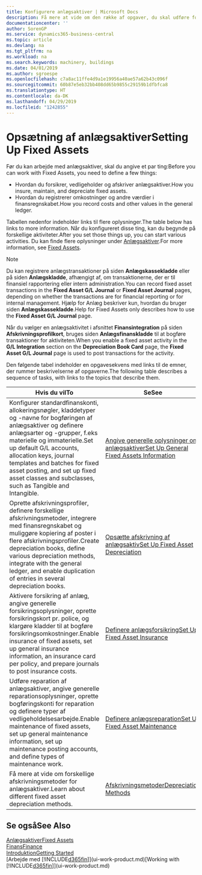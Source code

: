 ```yaml
---
title: Konfigurere anlægsaktiver | Microsoft Docs
description: Få mere at vide om den række af opgaver, du skal udføre for at oprette anlægsaktiver, f.eks. maskiner eller bygninger.
documentationcenter: ''
author: SorenGP
ms.service: dynamics365-business-central
ms.topic: article
ms.devlang: na
ms.tgt_pltfrm: na
ms.workload: na
ms.search.keywords: machinery, buildings
ms.date: 04/01/2019
ms.author: sgroespe
ms.openlocfilehash: c7a8ac11ffe4d9a1e19956a40ae57a62b43c096f
ms.sourcegitcommit: 60b87e5eb32bb408dd65b9855c29159b1dfbfca8
ms.translationtype: HT
ms.contentlocale: da-DK
ms.lasthandoff: 04/29/2019
ms.locfileid: "1242855"
---
```

# <a name="setting-up-fixed-assets"></a><span data-ttu-id="1f23c-103">Opsætning af anlægsaktiver</span><span class="sxs-lookup"><span data-stu-id="1f23c-103">Setting Up Fixed Assets</span></span>
<span data-ttu-id="1f23c-104">Før du kan arbejde med anlægsaktiver, skal du angive et par ting:</span><span class="sxs-lookup"><span data-stu-id="1f23c-104">Before you can work with Fixed Assets, you need to define a few things:</span></span>  

* <span data-ttu-id="1f23c-105">Hvordan du forsikrer, vedligeholder og afskriver anlægsaktiver.</span><span class="sxs-lookup"><span data-stu-id="1f23c-105">How you insure, maintain, and depreciate fixed assets.</span></span>  
* <span data-ttu-id="1f23c-106">Hvordan du registrerer omkostninger og andre værdier i finansregnskabet.</span><span class="sxs-lookup"><span data-stu-id="1f23c-106">How you record costs and other values in the general ledger.</span></span>  

<span data-ttu-id="1f23c-107">Tabellen nedenfor indeholder links til flere oplysninger.</span><span class="sxs-lookup"><span data-stu-id="1f23c-107">The table below has links to more information.</span></span> <span data-ttu-id="1f23c-108">Når du konfigureret disse ting, kan du begynde på forskellige aktiviteter.</span><span class="sxs-lookup"><span data-stu-id="1f23c-108">After you set those things up, you can start various activities.</span></span> <span data-ttu-id="1f23c-109">Du kan finde flere oplysninger under [Anlægsaktiver](fa-manage.md).</span><span class="sxs-lookup"><span data-stu-id="1f23c-109">For more information, see [Fixed Assets](fa-manage.md).</span></span>  

> [!NOTE]  
>   <span data-ttu-id="1f23c-110">Du kan registrere anlægstransaktioner på siden **Anlægskassekladde** eller på siden **Anlægskladde**, afhængigt af, om transaktionerne, der er til finansiel rapportering eller intern administration.</span><span class="sxs-lookup"><span data-stu-id="1f23c-110">You can record fixed asset transactions in the **Fixed Asset G/L Journal** or **Fixed Asset Journal** pages, depending on whether the transactions are for financial reporting or for internal management.</span></span> <span data-ttu-id="1f23c-111">Hjælp for Anlæg beskriver kun, hvordan du bruger siden **Anlægskassekladde**.</span><span class="sxs-lookup"><span data-stu-id="1f23c-111">Help for Fixed Assets only describes how to use the **Fixed Asset G/L Journal** page.</span></span>  

<span data-ttu-id="1f23c-112">Når du vælger en anlægsaktivitet i afsnittet **Finansintegration** på siden **Afskrivningsprofilkort**, bruges siden **Anlægsfinanskladde** til at bogføre transaktioner for aktiviteten.</span><span class="sxs-lookup"><span data-stu-id="1f23c-112">When you enable a fixed asset activity in the **G/L Integration** section on the **Depreciation Book Card** page, the **Fixed Asset G/L Journal** page is used to post transactions for the activity.</span></span>

<span data-ttu-id="1f23c-113">Den følgende tabel indeholder en opgavesekvens med links til de emner, der rummer beskrivelserne af opgaverne.</span><span class="sxs-lookup"><span data-stu-id="1f23c-113">The following table describes a sequence of tasks, with links to the topics that describe them.</span></span>  

| <span data-ttu-id="1f23c-114">Hvis du vil</span><span class="sxs-lookup"><span data-stu-id="1f23c-114">To</span></span> | <span data-ttu-id="1f23c-115">Se</span><span class="sxs-lookup"><span data-stu-id="1f23c-115">See</span></span> |
| --- | --- |
| <span data-ttu-id="1f23c-116">Konfigurer standardfinanskonti, allokeringsnøgler, kladdetyper og -navne for bogføringen af anlægsaktiver og definere anlægsarter og -grupper, f.eks materielle og immaterielle.</span><span class="sxs-lookup"><span data-stu-id="1f23c-116">Set up default G/L accounts, allocation keys, journal templates and batches for fixed asset posting, and set up fixed asset classes and subclasses, such as Tangible and Intangible.</span></span> |[<span data-ttu-id="1f23c-117">Angive generelle oplysninger om anlægsaktiver</span><span class="sxs-lookup"><span data-stu-id="1f23c-117">Set Up General Fixed Assets Information</span></span>](fa-how-setup-general.md) |
| <span data-ttu-id="1f23c-118">Oprette afskrivningsprofiler, definere forskellige afskrivningsmetoder, integrere med finansregnskabet og muliggøre kopiering af poster i flere afskrivningsprofiler.</span><span class="sxs-lookup"><span data-stu-id="1f23c-118">Create depreciation books, define various depreciation methods, integrate with the general ledger, and enable duplication of entries in several depreciation books.</span></span> |[<span data-ttu-id="1f23c-119">Opsætte afskrivning af anlægsaktiv</span><span class="sxs-lookup"><span data-stu-id="1f23c-119">Set Up Fixed Asset Depreciation</span></span>](fa-how-setup-depreciation.md) |
| <span data-ttu-id="1f23c-120">Aktivere forsikring af anlæg, angive generelle forsikringsoplysninger, oprette forsikringskort pr. police, og klargøre kladder til at bogføre forsikringsomkostninger.</span><span class="sxs-lookup"><span data-stu-id="1f23c-120">Enable insurance of fixed assets, set up general insurance information, an insurance card per policy, and prepare journals to post insurance costs.</span></span> |[<span data-ttu-id="1f23c-121">Definere anlægsforsikring</span><span class="sxs-lookup"><span data-stu-id="1f23c-121">Set Up Fixed Asset Insurance</span></span>](fa-how-setup-insurance.md) |
| <span data-ttu-id="1f23c-122">Udføre reparation af anlægsaktiver, angive generelle reparationsoplysninger, oprette bogføringskonti for reparation og definere typer af vedligeholdelsesarbejde.</span><span class="sxs-lookup"><span data-stu-id="1f23c-122">Enable maintenance of fixed assets, set up general maintenance information, set up maintenance posting accounts, and define types of maintenance work.</span></span> |[<span data-ttu-id="1f23c-123">Definere anlægsreparation</span><span class="sxs-lookup"><span data-stu-id="1f23c-123">Set Up Fixed Asset Maintenance</span></span>](fa-how-setup-maintenance.md) |
| <span data-ttu-id="1f23c-124">Få mere at vide om forskellige afskrivningsmetoder for anlægsaktiver.</span><span class="sxs-lookup"><span data-stu-id="1f23c-124">Learn about different fixed asset depreciation methods.</span></span> |[<span data-ttu-id="1f23c-125">Afskrivningsmetoder</span><span class="sxs-lookup"><span data-stu-id="1f23c-125">Depreciation Methods</span></span>](fa-depreciation-methods.md) |

## <a name="see-also"></a><span data-ttu-id="1f23c-126">Se også</span><span class="sxs-lookup"><span data-stu-id="1f23c-126">See Also</span></span>
[<span data-ttu-id="1f23c-127">Anlægsaktiver</span><span class="sxs-lookup"><span data-stu-id="1f23c-127">Fixed Assets</span></span>](fa-manage.md)  
[<span data-ttu-id="1f23c-128">Finans</span><span class="sxs-lookup"><span data-stu-id="1f23c-128">Finance</span></span>](finance.md)  
[<span data-ttu-id="1f23c-129">Introduktion</span><span class="sxs-lookup"><span data-stu-id="1f23c-129">Getting Started</span></span>](product-get-started.md)  
<span data-ttu-id="1f23c-130">[Arbejde med [!INCLUDE[d365fin](includes/d365fin_md.md)]](ui-work-product.md)</span><span class="sxs-lookup"><span data-stu-id="1f23c-130">[Working with [!INCLUDE[d365fin](includes/d365fin_md.md)]](ui-work-product.md)</span></span>
